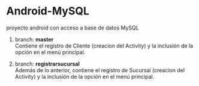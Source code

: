 # Android-MySQL
proyecto android con acceso a base de datos MySQL

1) branch: <b>master</b> <br/>
   Contiene el registro de Cliente (creacion del Activity) y la inclusión de la opción en el menú principal.
  
2) branch: <b>registrarsucursal</b> <br/>
   Además de lo anterior, contiene el registro de Sucursal (creacion del Activity) y la inclusión de la opción en el menú principal.
